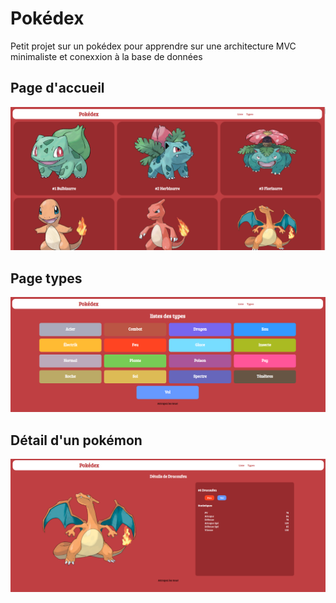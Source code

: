 # Pokédex

Petit projet sur un pokédex pour apprendre sur une architecture MVC minimaliste et conexxion à la base de données

## Page d'accueil
![home](docs/accueil.png)

## Page types
![type](docs/types.png)

## Détail d'un pokémon

![detail](docs/pokemon.png)
